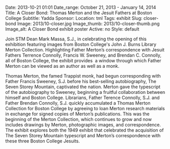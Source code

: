 Date: 2013-10-21 01:01 
Date_range: October 21, 2013 - January 14, 2014
Title: A Closer Bond: Thomas Merton and the Jesuit Fathers at Boston College
Subtitle: Yadda
Sponsor:
Location: tml
Tags: exhibit
Slug: closer-bond 
Image: 2013/10-closer.jpg
Image_thumb: 2013/10-closer-thumb.png
Image_alt: A Closer Bond exhibit poster
Active: no
Style: default

  <p>Join STM Dean Mark Massa, S.J., in celebrating the   opening of this exhibition featuring images from Boston College's John   J. Burns Library Merton Collection. Highlighting Father Merton&rsquo;s   correspondence with Jesuit Fathers Terrence Connolly, Francis W.   Sweeney, and Brendan C. Connolly, all of Boston College, the exhibit   provides  a window through which Father Merton can be viewed as an   author as well as a monk.</p>
  <p>Thomas Merton, the famed Trappist monk,   had begun corresponding with Father Francis Sweeney, S.J. before his   best-selling autobiography, The Seven Storey Mountain, captivated   the nation. Merton gave the typescript of the autobiography to Sweeney,   beginning a fruitful collaboration between himself and Boston College.   Librarians, Father Terence Connolly, S.J. and Father Brendan Connolly,   S.J. quickly accumulated a Thomas Merton Collection for Boston College   by agreeing to loan Merton research materials in exchange for signed   copies of Merton&rsquo;s publications. This was the beginning of the Merton   Collection, which continues to grow and now includes drawings by Merton,   photographic images, and correspondence. The exhibit explores both the   1949 exhibit that celebrated the acquisition of The Seven Storey Mountain typescript and Merton&rsquo;s correspondence with these three Boston College Jesuits.</p>

<!--

Active:
    Yes (will appear on Exhibit's homepage)
    No (will not appear on Exhibit's homepage, but will appear in archives)

Gallery locations: 
    Burns Library (burns)
    Theology and Ministry Library (tml)
    O'Neill Level One (lvl1)
    O'Neill Level Three (lvl3)
    O'Neill Reading Room (reading)
    O'Neill Reading Room Back Wall (backwall)
    O'Neill Lobby (lobby)
    History Dept, Stokes Hall (stokes)
    Bapst Exhibits (bapsts)
    Archived Bapst Exhibits (bapstsarchive)
  
Need spaces for:

  Virtual Exhibits (virtual)
  Tip O'Neill (tiponeill)

Style:
    Poster on left, text on right (default)
    Poster on right, text on left (right)
    Poster large, centered above text (middle_top)
    Poster large, centered below text (middle_down)

Add'l images
    <img src="/theme/img/exhibits/XXXX/201X/00-XXXX.png" alt="words" class="float_left">
    <img src="/theme/img/exhibits/XXXX/201X/00-XXXX.png" alt="words" class="float_right">
    <img src="/theme/img/exhibits/XXXX/201X/00-XXXX.png" alt="words" class="center">

-->

